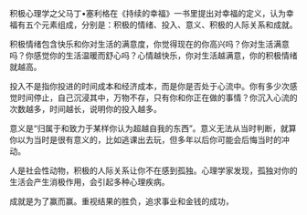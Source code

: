 
积极心理学之父马丁•塞利格在《持续的幸福》一书里提出对幸福的定义，认为幸福有五个元素组成，分别是：积极的情绪、投入、意义、积极的人际关系和成就。

积极情绪包含快乐和你对生活的满意度，你觉得现在的你高兴吗？你对生活满意吗？你感觉你的生活温暖而舒心吗？心情越快乐，你对生活越满意，你的积极情绪就越高。

投入不是指你投进的时间成本和经济成本，而是你是否处于心流中。你有多少次感觉时间停止，自己沉浸其中，万物不存，只有你和你正在做的事情？你沉入心流的次数越多，时间越长，说明你的投入越多。

意义是“归属于和致力于某样你认为超越自我的东西”。意义无法从当时判断，就算你以为当时是很有意义的，比如逃课出去玩，但多年以后你可能会后悔当时的冲动。

人是社会性动物，积极的人际关系让你不在感到孤独。心理学家发现，孤独对你的生活会产生消极作用，会引起多种心理疾病。

成就是为了赢而赢。重视结果的胜负，追求事业和金钱的成功，





















<!--stackedit_data:
eyJoaXN0b3J5IjpbLTM1MzQ0Nzc1MCwtMTc5NzM0MjQ0Ml19
-->